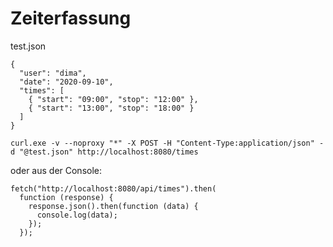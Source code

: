 # Zeiterfassung

test.json

```
{
  "user": "dima",
  "date": "2020-09-10",
  "times": [
    { "start": "09:00", "stop": "12:00" },
    { "start": "13:00", "stop": "18:00" }
  ]
}
```

`curl.exe -v --noproxy "*" -X POST -H "Content-Type:application/json" -d "@test.json" http://localhost:8080/times`

oder aus der Console:

```
fetch("http://localhost:8080/api/times").then(
  function (response) {
    response.json().then(function (data) {
      console.log(data);
    });
  });
```